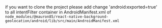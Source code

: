 if you want to clone the project please add change 'android:exported=true' to all intentFilter container in AndroidManifest.xml of ``node_modules/@mauron85/react-native-background-geolocation/android/lib/src/main/AndroidManifest.xml``